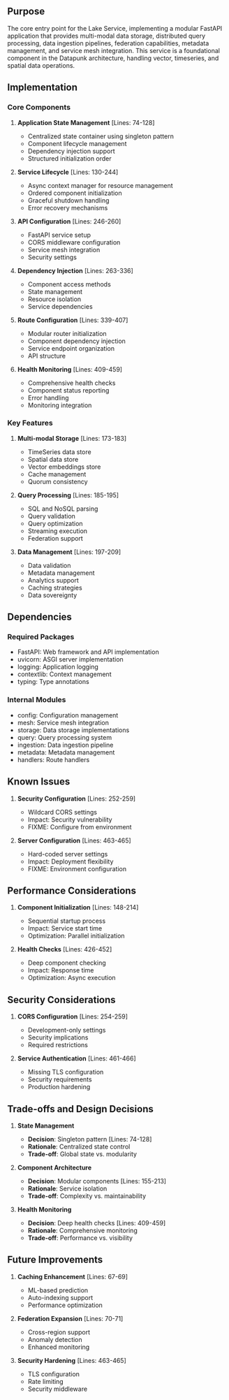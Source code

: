 ## Purpose

The core entry point for the Lake Service, implementing a modular FastAPI application that provides multi-modal data storage, distributed query processing, data ingestion pipelines, federation capabilities, metadata management, and service mesh integration. This service is a foundational component in the Datapunk architecture, handling vector, timeseries, and spatial data operations.

## Implementation

### Core Components

1. **Application State Management** [Lines: 74-128]

   - Centralized state container using singleton pattern
   - Component lifecycle management
   - Dependency injection support
   - Structured initialization order

2. **Service Lifecycle** [Lines: 130-244]

   - Async context manager for resource management
   - Ordered component initialization
   - Graceful shutdown handling
   - Error recovery mechanisms

3. **API Configuration** [Lines: 246-260]

   - FastAPI service setup
   - CORS middleware configuration
   - Service mesh integration
   - Security settings

4. **Dependency Injection** [Lines: 263-336]

   - Component access methods
   - State management
   - Resource isolation
   - Service dependencies

5. **Route Configuration** [Lines: 339-407]

   - Modular router initialization
   - Component dependency injection
   - Service endpoint organization
   - API structure

6. **Health Monitoring** [Lines: 409-459]
   - Comprehensive health checks
   - Component status reporting
   - Error handling
   - Monitoring integration

### Key Features

1. **Multi-modal Storage** [Lines: 173-183]

   - TimeSeries data store
   - Spatial data store
   - Vector embeddings store
   - Cache management
   - Quorum consistency

2. **Query Processing** [Lines: 185-195]

   - SQL and NoSQL parsing
   - Query validation
   - Query optimization
   - Streaming execution
   - Federation support

3. **Data Management** [Lines: 197-209]
   - Data validation
   - Metadata management
   - Analytics support
   - Caching strategies
   - Data sovereignty

## Dependencies

### Required Packages

- FastAPI: Web framework and API implementation
- uvicorn: ASGI server implementation
- logging: Application logging
- contextlib: Context management
- typing: Type annotations

### Internal Modules

- config: Configuration management
- mesh: Service mesh integration
- storage: Data storage implementations
- query: Query processing system
- ingestion: Data ingestion pipeline
- metadata: Metadata management
- handlers: Route handlers

## Known Issues

1. **Security Configuration** [Lines: 252-259]

   - Wildcard CORS settings
   - Impact: Security vulnerability
   - FIXME: Configure from environment

2. **Server Configuration** [Lines: 463-465]
   - Hard-coded server settings
   - Impact: Deployment flexibility
   - FIXME: Environment configuration

## Performance Considerations

1. **Component Initialization** [Lines: 148-214]

   - Sequential startup process
   - Impact: Service start time
   - Optimization: Parallel initialization

2. **Health Checks** [Lines: 426-452]
   - Deep component checking
   - Impact: Response time
   - Optimization: Async execution

## Security Considerations

1. **CORS Configuration** [Lines: 254-259]

   - Development-only settings
   - Security implications
   - Required restrictions

2. **Service Authentication** [Lines: 461-466]
   - Missing TLS configuration
   - Security requirements
   - Production hardening

## Trade-offs and Design Decisions

1. **State Management**

   - **Decision**: Singleton pattern [Lines: 74-128]
   - **Rationale**: Centralized state control
   - **Trade-off**: Global state vs. modularity

2. **Component Architecture**

   - **Decision**: Modular components [Lines: 155-213]
   - **Rationale**: Service isolation
   - **Trade-off**: Complexity vs. maintainability

3. **Health Monitoring**
   - **Decision**: Deep health checks [Lines: 409-459]
   - **Rationale**: Comprehensive monitoring
   - **Trade-off**: Performance vs. visibility

## Future Improvements

1. **Caching Enhancement** [Lines: 67-69]

   - ML-based prediction
   - Auto-indexing support
   - Performance optimization

2. **Federation Expansion** [Lines: 70-71]

   - Cross-region support
   - Anomaly detection
   - Enhanced monitoring

3. **Security Hardening** [Lines: 463-465]
   - TLS configuration
   - Rate limiting
   - Security middleware
